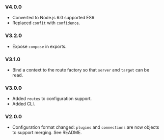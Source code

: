 
### V4.0.0

- Converted to Node.js 6.0 supported ES6
- Replaced `confit` with `confidence`.

### V3.2.0

- Expose `compose` in exports.

### V3.1.0

- Bind a context to the route factory so that `server` and `target` can be read.

### V3.0.0

- Added `routes` to configuration support.
- Added CLI.

### V2.0.0

- Configuration format changed: `plugins` and `connections` are now objects to support merging. See README.
